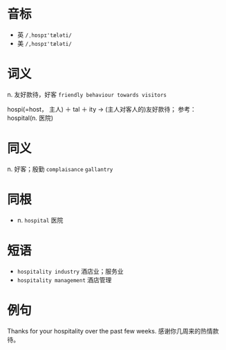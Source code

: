 # 音标

- 英 `/ˌhɒspɪ'tæləti/`
- 美 `/,hɑspɪ'tæləti/`

# 词义

n. 友好款待，好客
`friendly behaviour towards visitors`



hospi(=host， 主人) ＋ tal ＋ ity → (主人对客人的)友好款待； 参考： hospital(n. 医院)

# 同义

n. 好客；殷勤
`complaisance` `gallantry`

# 同根

- n. `hospital` 医院

# 短语

- `hospitality industry` 酒店业；服务业
- `hospitality management` 酒店管理

# 例句

Thanks for your hospitality over the past few weeks.
感谢你几周来的热情款待。


